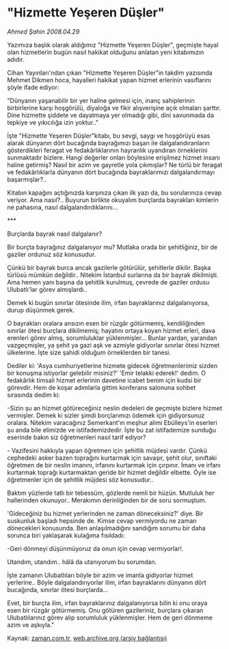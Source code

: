 # "Hizmette Yeşeren Düşler"

*Ahmed Şahin 2008.04.29*

<tr><td class="metin" colspan="2" style="padding-top: 20px; padding-left: 5px; padding-right: 10px;">Yazımıza başlık olarak aldığımız "Hizmette Yeşeren Düşler", geçmişte hayal olan hizmetlerin bugün nasıl hakikat olduğunu anlatan yeni kitabımızın adıdır.</td></tr><tr><td class="metin" colspan="2" style="padding-top: 20px; padding-left: 5px; padding-right: 10px;"><p>Cihan Yayınları'ndan çıkan "Hizmette Yeşeren Düşler"in takdim yazısında Mehmet Dikmen hoca, hayalleri hakikat yapan hizmet erlerinin vasıflarını şöyle ifade ediyor:
<p>"Dünyanın yaşanabilir bir yer haline gelmesi için, inanç sahiplerinin birbirlerine karşı hoşgörülü, diyaloğa ve fikir alışverişine açık olmaları şarttır. Dine hizmette şiddete ve dayatmaya yer olmadığı gibi, dini savunmada da tepkiye ve yıkıcılığa izin yoktur.."
<p>İşte "Hizmette Yeşeren Düşler"kitabı, bu sevgi, saygı ve hoşgörüyü esas alarak dünyanın dört bucağında bayrağımızı başarı ile dalgalandıranların gösterdikleri feragat ve fedakârlıklarının hayranlık uyandıran örneklerini sunmaktadır bizlere. Hangi değerler onları böylesine erişilmez hizmet insanı haline getirmiş? Nasıl bir azim ve gayretle yola çıkmışlar? Ne türlü bir feragat ve fedakârlıklarla dünyanın dört bucağında bayraklarımızı dalgalandırmayı başarmışlar?.. 
<p>Kitabın kapağını açtığınızda karşınıza çıkan ilk yazı da, bu sorularınıza cevap veriyor. Ama nasıl?.. Buyurun birlikte okuyalım burçlarda bayrakları kimlerin ne pahasına, nasıl dalgalandırdıklarını...
<p>***
<p>Burçlarda bayrak nasıl dalgalanır? 
<p>Bir burçta bayrağınız dalgalanıyor mu? Mutlaka orada bir şehitliğiniz, bir de gaziler ordunuz söz konusudur.
<p>Çünkü bir bayrak burca ancak gazilerle götürülür, şehitlerle dikilir. Başka türlüsü mümkün değildir.. Nitekim İstanbul surlarına da bir bayrak dikilmişti. Ama hemen yanı başına da şehitlik kurulmuş, çevrede de gaziler ordusu Ulubatlı'lar görev almışlardı..
<p>Demek ki bugün sınırlar ötesinde ilim, irfan bayraklarınız dalgalanıyorsa, durup düşünmek gerek. 
<p>O bayrakları oralara ansızın esen bir rüzgâr götürmemiş, kendiliğinden sınırlar ötesi burçlara dikilmemiş; hayatını ortaya koyan hizmet erleri, dava erenleri görev almış, sorumluluklar yüklenmişler... Bunlar yardan, yarandan vazgeçmişler, ya şehit ya gazi aşk ve azmiyle gidiyorlar sınırlar ötesi hizmet ülkelerine. İşte size şahidi olduğum örneklerden bir tanesi.
<p>Dediler ki: 'Asya cumhuriyetlerine hizmete gidecek öğretmenlerimiz sizden bir konuşma istiyorlar gelebilir misiniz?' 'Emir telakki ederek!' dedim. O fedakârlık timsali hizmet erlerinin davetine icabet benim için kudsi bir görevdir. Hem de koşar adımlarla gittim konferans salonuna sohbet sırasında dedim ki:
<p>-Sizin şu an hizmet götüreceğiniz neslin dedeleri de geçmişte bizlere hizmet vermişler. Demek ki sizler şimdi borçlarımızı ödemek için gidiyorsunuz oralara. Nitekim varacağınız Semerkant'ın meşhur alimi Ebülleys'in eserleri şu anda bile elimizde ve istifademizdedir. İşte bu zat istifademize sunduğu eserinde bakın siz öğretmenleri nasıl tarif ediyor?
<p>- Vazifesini hakkıyla yapan öğretmen için şehitlik müjdesi vardır. Çünkü cephedeki asker bazen toprağını kurtarmak için savaşır, şehit olur, sınıftaki öğretmen de bir neslin imanını, irfanını kurtarmak için çırpınır. İmanı ve irfanı kurtarmak toprağı kurtarmaktan geride bir hizmet değildir elbette. Öyle ise öğretmenler için de şehitlik müjdesi söz konusudur.. 
<p>Baktım yüzlerde tatlı bir tebessüm, gözlerde nemli bir hüzün. Mutluluk her hallerinden okunuyor.. Merakımın derinliğinden bir de soru sormuştum.
<p>'Gideceğiniz bu hizmet yerlerinden ne zaman döneceksiniz?' diye. Bir suskunluk başladı hepsinde de. Kimse cevap vermiyordu ne zaman dönecekleri konusunda. Ben anlaşılmadığını sandığım sorumu bir daha sorunca biri yaklaşarak kulağıma fısıldadı:
<p>-Geri dönmeyi düşünmüyoruz da onun için cevap vermiyorlar!.
<p>Utandım, utandım.. hâlâ da utanıyorum bu sorumdan.
<p>İşte zamanın Ulubatlıları böyle bir azim ve imanla gidiyorlar hizmet yerlerine.. Böyle dalgalandırıyorlar ilim, irfan bayraklarını dünyanın dört bucağında, sınırlar ötesi burçlarda... 
<p>Evet, bir burçta ilim, irfan bayraklarınız dalgalanıyorsa bilin ki onu oraya esen bir rüzgâr götürmemiş. Onu götüren gazileriniz, burçlara çıkaran Ulubatlılarınız görev alıp sorumluluk yüklenmişler. Hem de geri dönmeme azim ve aşkıyla."<br/></p></p></p></p></p></p></p></p></p></p></p></p></p></p></p></p></p></p></p></td></tr>

Kaynak: [zaman.com.tr](http://zaman.com.tr/yazar.do?yazino=682683), [web.archive.org (arşiv bağlantısı)](http://web.archive.org/web/20080601204853/http://www.zaman.com.tr:80/yazar.do?yazino=682683)
